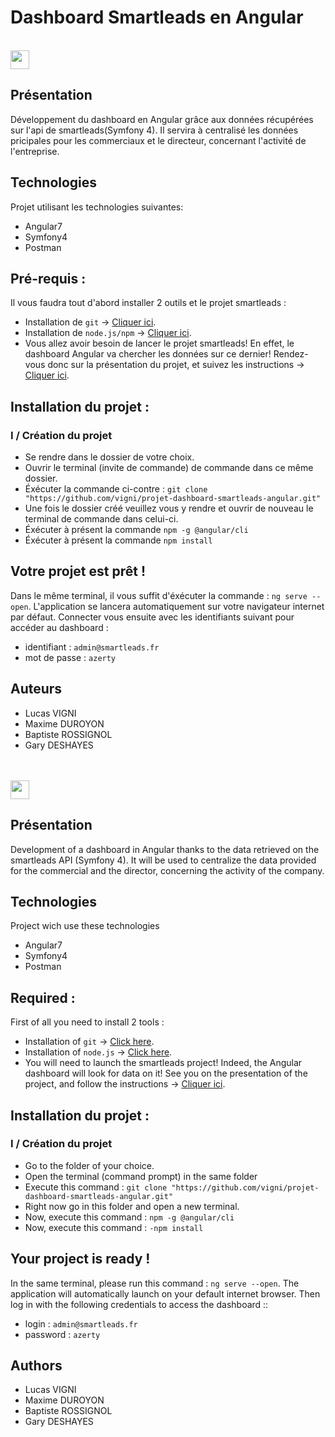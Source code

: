 # Dashboard Smartleads en Angular 
</br>
<img width="30px" src="http://files.softicons.com/download/internet-cons/flag-icons-by-custom-icon-design/ico/France-Flag.ico"> 

## Présentation

Développement du dashboard en Angular grâce aux données récupérées sur l'api de smartleads(Symfony 4). Il servira à centralisé les données pricipales pour les commerciaux et le directeur, concernant l'activité de l'entreprise.

## Technologies
Projet utilisant les technologies suivantes:
- Angular7
- Symfony4
- Postman

## Pré-requis :
Il vous faudra tout d'abord installer 2 outils et le projet smartleads :
- Installation de `git` -> [Cliquer ici](https://git-scm.com/downloads).
- Installation de `node.js/npm` -> [Cliquer ici](https://nodejs.org/en/download/).
- Vous allez avoir besoin de lancer le projet smartleads! En effet, le dashboard Angular va chercher les données sur ce dernier! Rendez-vous donc sur la présentation du projet, et suivez les instructions  -> [Cliquer ici](https://github.com/gary-deshayes/projet-smartleads-api).

## Installation du projet :

### I / Création du projet
- Se rendre dans le dossier de votre choix.
- Ouvrir le terminal (invite de commande) de commande dans ce même dossier.
- Éxécuter la commande ci-contre : `git clone "https://github.com/vigni/projet-dashboard-smartleads-angular.git"`
- Une fois le dossier créé veuillez vous y rendre et ouvrir de nouveau le terminal de commande dans celui-ci.
- Éxécuter à présent la commande `npm -g @angular/cli`
- Éxécuter à présent la commande `npm install`
 

## Votre projet est prêt !

Dans le même terminal, il vous suffit d'éxécuter la commande : `ng serve --open`.
L'application se lancera automatiquement sur votre navigateur internet par défaut.
Connecter vous ensuite avec les identifiants suivant pour accéder au dashboard :
- identifiant : `admin@smartleads.fr`
- mot de passe : `azerty`


## Auteurs
- Lucas VIGNI
- Maxime DUROYON
- Baptiste ROSSIGNOL
- Gary DESHAYES

</br>
</br>

<img width="30px" src="https://citusmigrate.fpt-software.jp/wp-content/themes/citusmigrate/imgs/United-Kingdom-flag-icon.png">

## Présentation
Development of a dashboard in Angular thanks to the data retrieved on the smartleads API (Symfony 4). It will be used to centralize the data provided for the commercial and the director, concerning the activity of the company.

## Technologies
Project wich use these technologies
- Angular7
- Symfony4
- Postman

## Required :
First of all you need to install 2 tools :
- Installation of `git` -> [Click here](https://git-scm.com/downloads).
- Installation of `node.js` -> [Click here](https://nodejs.org/en/download/).
- You will need to launch the smartleads project! Indeed, the Angular dashboard will look for data on it! See you on the presentation of the project, and follow the instructions  -> [Cliquer ici](https://github.com/gary-deshayes/projet-smartleads-api).

## Installation du projet :

### I / Création du projet
- Go to the folder of your choice.
- Open the terminal (command prompt) in the same folder
- Execute this command : `git clone "https://github.com/vigni/projet-dashboard-smartleads-angular.git"`
- Right now go in this folder and open a new terminal.
- Now, execute this command : `npm -g @angular/cli`
- Now, execute this command : `-npm install`

## Your project is ready !
In the same terminal, please run this command : `ng serve --open`. The application will automatically launch on your default internet browser.
Then log in with the following credentials to access the dashboard ::
- login : `admin@smartleads.fr`
- password : `azerty`

## Authors
- Lucas VIGNI
- Maxime DUROYON
- Baptiste ROSSIGNOL
- Gary DESHAYES